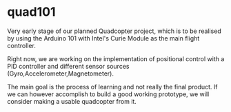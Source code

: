 # quad101
Very early stage of our planned Quadcopter project, which is to be realised by using
the Arduino 101 with Intel's Curie Module as the main flight controller.

Right now, we are working on the implementation of positional control with a PID controller and
different sensor sources (Gyro,Accelerometer,Magnetometer).

The main goal is the process of learning and not really the final product. If we can however accomplish to build
a good working prototype, we will consider making a usable quadcopter from it.
